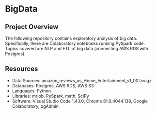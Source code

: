 # BigData

## Project Overview
The following repository contains exploratory analysis of big data. Specifically, there are Colaboratory notebooks running PySpark code. Topics covered are NLP and ETL of big data (connecting AWS RDS with Postgres).

## Resources
* Data Sources: amazon_reviews_us_Home_Entertainment_v1_00.tsv.gz
* Databases: Postgres, AWS RDS, AWS S3
* Languages: Python
* Libraries: mrjob, PySpark, math, SciPy
* Software: Visual Studio Code 1.43.0, Chrome 81.0.4044.138, Google Colaboratory, pgAdmin